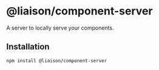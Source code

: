 # @liaison/component-server

A server to locally serve your components.

## Installation

```
npm install @liaison/component-server
```
